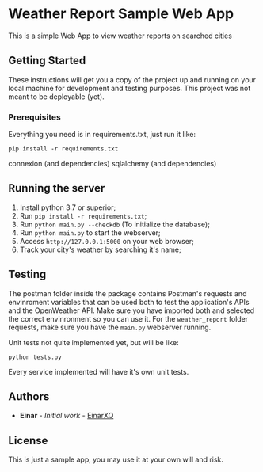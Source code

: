 # Weather Report Sample Web App

This is a simple Web App to view weather reports on searched cities

## Getting Started

These instructions will get you a copy of the project up and running on your local machine for development and testing purposes. This project was not meant to be deployable (yet).

### Prerequisites

Everything you need is in requirements.txt, just run it like:

```
pip install -r requirements.txt
```

connexion (and dependencies)
sqlalchemy (and dependencies)

## Running the server

1. Install python 3.7 or superior;
2. Run ```pip install -r requirements.txt```;
3. Run ```python main.py --checkdb``` (To initialize the database);
4. Run ```python main.py``` to start the webserver;
5. Access ```http://127.0.0.1:5000``` on your web browser;
6. Track your city's weather by searching it's name;

## Testing 

The postman folder inside the package contains Postman's requests and envinroment variables that can be used both to test the application's APIs and the OpenWeather API. Make sure you have imported both and selected the correct envinronment so you can use it. For the ```weather_report``` folder requests, make sure you have the ```main.py``` webserver running.

Unit tests not quite implemented yet, but will be like:

```
python tests.py
```

Every service implemented will have it's own unit tests.

## Authors

* **Einar** - *Initial work* - [EinarXQ](https://github.com/einarXQ)

## License

This is just a sample app, you may use it at your own will and risk.
